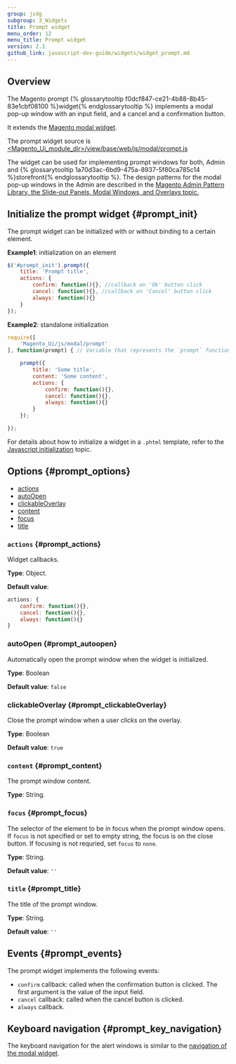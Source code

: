 ```yaml
---
group: jsdg
subgroup: 3_Widgets
title: Prompt widget
menu_order: 12
menu_title: Prompt widget
version: 2.1
github_link: javascript-dev-guide/widgets/widget_prompt.md
---
```


## Overview 


The Magento prompt {% glossarytooltip f0dcf847-ce21-4b88-8b45-83e1cbf08100 %}widget{% endglossarytooltip %} implements a modal pop-up window with an input field, and a cancel and a confirmation button.

It extends the <a href="{{ page.baseurl }}/javascript-dev-guide/widgets/widget_modal.html">Magento modal widget</a>.

The prompt widget source is <a href="{{ site.mage2000url }}app/code/Magento/Ui/view/base/web/js/modal/prompt.js">&lt;Magento_Ui_module_dir&gt;/view/base/web/js/modal/prompt.js</a>

The widget can be used for implementing prompt windows for both, Admin and {% glossarytooltip 1a70d3ac-6bd9-475a-8937-5f80ca785c14 %}storefront{% endglossarytooltip %}. The design patterns for the modal pop-up windows in the Admin are described in the <a href="{{ page.baseurl }}/pattern-library/containers/slideouts-modals-overlays/slideouts-modals-overalys.html#modals">Magento Admin Pattern Library, the Slide-out Panels, Modal Windows, and Overlays topic.</a>

## Initialize the prompt widget {#prompt_init}

The prompt widget can be initialized with or without binding to a certain element.

**Example1**: initialization on an element

```js
$('#prompt_init').prompt({
    title: 'Prompt title',
    actions: {
        confirm: function(){}, //callback on 'Ok' button click
        cancel: function(){}, //callback on 'Cancel' button click
        always: function(){}
    }
});
```

**Example2**: standalone initialization

```js
require([
    'Magento_Ui/js/modal/prompt'
], function(prompt) { // Variable that represents the `prompt` function

    prompt({
        title: 'Some title',
        content: 'Some content',
        actions: {
            confirm: function(){},
            cancel: function(){},
            always: function(){}
        }
    });

});
```

For details about how to initialize a widget in a `.phtml` template, refer to the <a href="{{ page.baseurl }}/javascript-dev-guide/javascript/js_init.html" target="_blank">Javascript initialization</a> topic.

## Options {#prompt_options}

<ul>
<li><a href="#prompt_actions">actions</a></li>
<li><a href="#prompt_autoopen">autoOpen</a></li>
<li><a href="#prompt_clickableOverlay">clickableOverlay</a></li>
<li><a href="#prompt_content">content</a></li>
<li><a href="#prompt_focus">focus</a></li>
<li><a href="#prompt_title">title</a></li>
</ul>

### <code>actions</code> {#prompt_actions}
Widget callbacks.

**Type**: Object.

**Default value**:
```js
actions: {
    confirm: function(){},
    cancel: function(){},
    always: function(){}
}
```

### autoOpen {#prompt_autoopen}
Automatically open the prompt window when the widget is initialized.

**Type**: Boolean

**Default value**: `false`

### clickableOverlay {#prompt_clickableOverlay}
Close the prompt window when a user clicks on the overlay.

**Type**: Boolean

**Default value**: `true`

### <code>content</code> {#prompt_content}

The prompt window content.

**Type**: String.

### <code>focus</code> {#prompt_focus}
The selector of the element to be in focus when the prompt window opens.
If `focus` is not specified or set to empty string, the focus is on the close button. If focusing is not requried, set `focus` to `none`.

**Type**: String.

**Default value**: `''`

### <code>title</code> {#prompt_title}
The title of the prompt window.


**Type**: String.

**Default value**: `''`

## Events {#prompt_events}

The prompt widget implements the following events:

- `confirm` callback: called when the confirmation button is clicked. The first argument is the value of the input field.
- `cancel` callback: called when the cancel button is clicked.
- `always` callback.


## Keyboard navigation {#prompt_key_navigation}
The keyboard navigation for the alert windows is similar to the <a href="{{ page.baseurl }}/javascript-dev-guide/widgets/widget_modal.html#key_navigation">navigation of the modal widget</a>.
